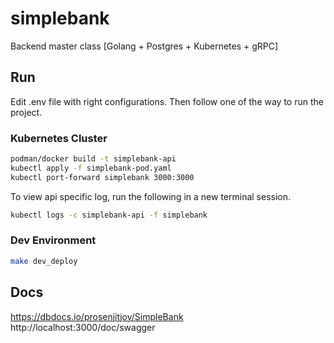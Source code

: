 # simplebank
Backend master class [Golang + Postgres + Kubernetes + gRPC] 

## Run
Edit .env file with right configurations. Then follow one of the way to run the project.

### Kubernetes Cluster
```bash
podman/docker build -t simplebank-api
kubectl apply -f simplebank-pod.yaml
kubectl port-forward simplebank 3000:3000
```
   
To view api specific log, run the following in a new terminal session.
```bash
kubectl logs -c simplebank-api -f simplebank
```
### Dev Environment
```bash
make dev_deploy
```

## Docs
https://dbdocs.io/prosenjitjoy/SimpleBank     
http://localhost:3000/doc/swagger